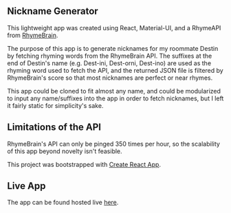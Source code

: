 ## Nickname Generator

This lightweight app was created using React, Material-UI, and a RhymeAPI from [RhymeBrain](http://rhymebrain.com/api.html).

The purpose of this app is to generate nicknames for my roommate Destin by fetching rhyming words from the RhymeBrain API. The suffixes at the end of Destin's name (e.g. Dest-ini, Dest-orni, Dest-ino) are used as the rhyming word used to fetch the API, and the returned JSON file is filtered by RhymeBrain's score so that most nicknames are perfect or near rhymes.

This app could be cloned to fit almost any name, and could be modularized to input any name/suffixes into the app in order to fetch nicknames, but I left it fairly static for simplicity's sake.

## Limitations of the API

RhymeBrain's API can only be pinged 350 times per hour, so the scalability of this app beyond novelty isn't feasible.

This project was bootstrapped with [Create React App](https://github.com/facebook/create-react-app).

## Live App

The app can be found hosted live [here](https://stark-coast-20016.herokuapp.com/).

